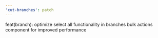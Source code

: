 ```yaml
---
'cut-branches': patch
---
```


feat(branch): optimize select all functionality in branches bulk actions component for improved performance
